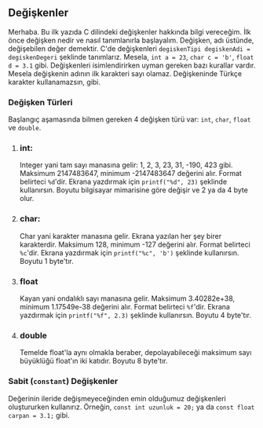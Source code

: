 ## Değişkenler

Merhaba. Bu ilk yazıda C dilindeki değişkenler hakkında bilgi vereceğim. İlk önce değişken nedir ve nasıl tanımlanırla başlayalım. Değişken, adı üstünde, değişebilen değer demektir. C'de değişkenleri `degiskenTipi degiskenAdi = degiskenDegeri` şeklinde tanımlarız. Mesela, `int a = 23`, `char c = 'b'`, `float d = 3.1` gibi. Değişkenleri isimlendirirken uyman gereken bazı kurallar vardır. Mesela değişkenin adının ilk karakteri sayı olamaz. Değişkeninde Türkçe karakter kullanamazsın, gibi.

### Değişken Türleri

Başlangıç aşamasında bilmen gereken 4 değişken türü var: `int`, `char`, `float` ve `double`.

1. ### int:

   Integer yani tam sayı manasına gelir: 1, 2, 3, 23, 31, -190, 423 gibi. Maksimum 2147483647, minimum -2147483647 değerini alır. Format belirteci `%d`'dir.
   Ekrana yazdırmak için `printf("%d", 23)` şeklinde kullanırsın. Boyutu bilgisayar mimarisine göre değişir ve 2 ya da 4 byte olur.

2. ### char:

   Char yani karakter manasına gelir. Ekrana yazılan her şey birer karakterdir. Maksimum 128, minimum -127 değerini alır. Format belirteci `%c`'dir. Ekrana yazdırmak için `printf("%c", 'b')` şeklinde kullanırsın. Boyutu 1 byte'tır.

3. ### float

   Kayan yani ondalıklı sayı manasına gelir. Maksimum 3.40282e+38, minimum 1.17549e-38 değerini alır. Format belirteci `%f`'dir. Ekrana yazdırmak için `printf("%f", 2.3)` şeklinde kullanırsın. Boyutu 4 byte'tır.

4. ### double
   Temelde float'la aynı olmakla beraber, depolayabileceği maksimum sayı büyüklüğü float'ın iki katıdır. Boyutu 8 byte'tır.

### Sabit (`constant`) Değişkenler

Değerinin ileride değişmeyeceğinden emin olduğumuz değişkenleri oluştururken kullanırız. Örneğin, `const int uzunluk = 20;` ya da `const float carpan = 3.1;` gibi.
